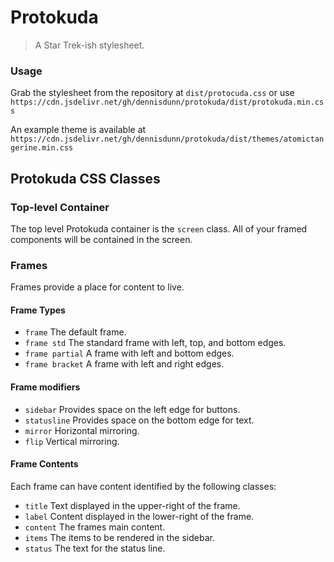 # Protokuda
 > A Star Trek-ish stylesheet.


### Usage

Grab the stylesheet from the repository at ```dist/protocuda.css``` or use
```https://cdn.jsdelivr.net/gh/dennisdunn/protokuda/dist/protokuda.min.css```

An example theme is available at 
```https://cdn.jsdelivr.net/gh/dennisdunn/protokuda/dist/themes/atomictangerine.min.css```

## Protokuda CSS Classes
### Top-level Container
The top level Protokuda container is the ```screen``` class. All of your framed components will be contained 
in the screen.

### Frames
Frames provide a place for content to live. 

#### Frame Types
- ```frame``` The default frame.
- ```frame std``` The standard frame with left, top, and bottom edges.
- ```frame partial``` A frame with left and bottom edges.
- ```frame bracket``` A frame with left and right edges.

#### Frame modifiers
- ```sidebar``` Provides space on the left edge for buttons.
- ```statusline``` Provides space on the bottom edge for text.
- ```mirror``` Horizontal mirroring.
- ```flip``` Vertical mirroring.

#### Frame Contents
Each frame can have content identified by the following classes:
- ```title``` Text displayed in the upper-right of the frame.
- ```label``` Content displayed in the lower-right of the frame.
- ```content``` The frames main content.
- ```items``` The items to be rendered in the sidebar.
- ```status``` The text for the status line.
